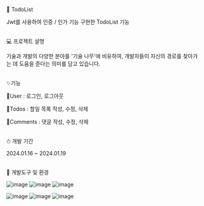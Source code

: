 🌴 TodoList

Jwt를 사용하여 인증 / 인가 기능 구현한 TodoList 기능<br>
<br>

💻 프로젝트 설명

기술과 개발의 다양한 분야를 '기술 나무'에 비유하여, 개발자들이 자신의 경로를 찾아가는 데 도움을 준다는 의미를 담고 있습니다.<br>
<br>

✨기능

🧑User : 로그인, 로그아웃

🧑Todos : 할일 목록 작성, 수정, 삭제

🧑Comments : 댓글 작성, 수정, 삭제<br>
<br>

⏱ 개발 기간

2024.01.16 ~ 2024.01.19<br>
<br>


📢 개발도구 및 환경

![image](https://github.com/codekmj1/todoList/assets/152253534/2536412e-3552-44f4-b779-3d28d9943da2) ![image](https://github.com/codekmj1/todoList/assets/152253534/b0b0a3dd-d43b-4496-953c-415c356ae162) ![image](https://github.com/codekmj1/todoList/assets/152253534/966fac00-cd2a-4bbf-906d-1ef426efa447)

![image](https://github.com/codekmj1/todoList/assets/152253534/c2633c0e-a9b2-4e8a-a953-0c72948b35e5) ![image](https://github.com/codekmj1/todoList/assets/152253534/9bfce8cb-cdf6-46ff-80cb-af1542312eab) ![image](https://github.com/codekmj1/todoList/assets/152253534/2cf3bc10-da31-4c9b-9695-566228c71993)





 
  
